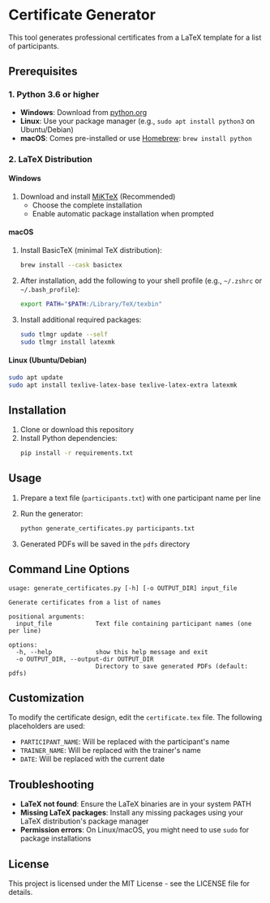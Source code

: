 # Certificate Generator

This tool generates professional certificates from a LaTeX template for a list of participants.

## Prerequisites

### 1. Python 3.6 or higher
- **Windows**: Download from [python.org](https://www.python.org/downloads/windows/)
- **Linux**: Use your package manager (e.g., `sudo apt install python3` on Ubuntu/Debian)
- **macOS**: Comes pre-installed or use [Homebrew](https://brew.sh/): `brew install python`

### 2. LaTeX Distribution

#### Windows
1. Download and install [MiKTeX](https://miktex.org/download) (Recommended)
   - Choose the complete installation
   - Enable automatic package installation when prompted

#### macOS
1. Install BasicTeX (minimal TeX distribution):
   ```bash
   brew install --cask basictex
   ```
2. After installation, add the following to your shell profile (e.g., `~/.zshrc` or `~/.bash_profile`):
   ```bash
   export PATH="$PATH:/Library/TeX/texbin"
   ```
3. Install additional required packages:
   ```bash
   sudo tlmgr update --self
   sudo tlmgr install latexmk
   ```

#### Linux (Ubuntu/Debian)
```bash
sudo apt update
sudo apt install texlive-latex-base texlive-latex-extra latexmk
```

## Installation

1. Clone or download this repository
2. Install Python dependencies:
   ```bash
   pip install -r requirements.txt
   ```

## Usage

1. Prepare a text file (`participants.txt`) with one participant name per line

2. Run the generator:
   ```bash
   python generate_certificates.py participants.txt
   ```

3. Generated PDFs will be saved in the `pdfs` directory

## Command Line Options

```
usage: generate_certificates.py [-h] [-o OUTPUT_DIR] input_file

Generate certificates from a list of names

positional arguments:
  input_file            Text file containing participant names (one per line)

options:
  -h, --help            show this help message and exit
  -o OUTPUT_DIR, --output-dir OUTPUT_DIR
                        Directory to save generated PDFs (default: pdfs)
```

## Customization

To modify the certificate design, edit the `certificate.tex` file. The following placeholders are used:
- `PARTICIPANT_NAME`: Will be replaced with the participant's name
- `TRAINER_NAME`: Will be replaced with the trainer's name
- `DATE`: Will be replaced with the current date

## Troubleshooting

- **LaTeX not found**: Ensure the LaTeX binaries are in your system PATH
- **Missing LaTeX packages**: Install any missing packages using your LaTeX distribution's package manager
- **Permission errors**: On Linux/macOS, you might need to use `sudo` for package installations

## License

This project is licensed under the MIT License - see the LICENSE file for details.
